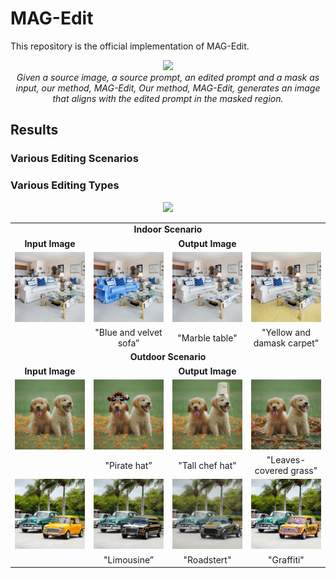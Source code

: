 # MAG-Edit

This repository is the official implementation of MAG-Edit.

<p align="center">
<img src="assets/teaser.png" width="1080px"/>  
<br>
<em>Given a source image, a source prompt, an edited prompt and a mask as input, our method, MAG-Edit, Our method, MAG-Edit, generates an image that aligns with the edited prompt in the masked region.</em>
</p>

 

## Results

### Various Editing Scenarios

<table class="center">
 <tr>
  <td style="text-align:center;" colspan="4"><b>Indoor Scenario</b></td>
</tr>
<tr>
  <td style="text-align:center;"><b>Input Image</b></td>
  <td style="text-align:center;" colspan="3"><b>Output Image</b></td>
</tr>
<tr>
  <td><img src="assets/editing_scenarios/indoor/source.jpg"></td>
  <td><img src="assets/editing_scenarios/indoor/sofa.png"></td>
  <td><img src="assets/editing_scenarios/indoor/table.png"></td>              
  <td><img src="assets/editing_scenarios/indoor/carpet.png"></td>
</tr>
<tr>
  <td width=25% style="text-align:center;color:gray;"></td>
  <td width=25% style="text-align:center;">"Blue and velvet sofa”</td>
  <td width=25% style="text-align:center;">"Marble table"</td>
  <td width=25% style="text-align:center;">"Yellow and damask carpet"</td>
</tr>
 <tr>
  <td style="text-align:center;" colspan="4"><b>Outdoor Scenario</b></td>
</tr>
<tr>
  <td style="text-align:center;"><b>Input Image</b></td>
  <td style="text-align:center;" colspan="3"><b>Output Image</b></td>
</tr>
<tr>
  <td><img src="assets/editing_scenarios/outdoor/1/source.jpg"></td>
  <td><img src="assets/editing_scenarios/outdoor/1/hat1.png"></td>
  <td><img src="assets/editing_scenarios/outdoor/1/hat2.png"></td>              
  <td><img src="assets/editing_scenarios/outdoor/1/grass.png"></td>
</tr>
<tr>
  <td width=25% style="text-align:center;color:gray;"></td>
  <td width=25% style="text-align:center;">"Pirate hat”</td>
  <td width=25% style="text-align:center;">"Tall chef hat"</td>
  <td width=25% style="text-align:center;">"Leaves-covered grass"</td>
</tr>
<tr>
  <td><img src="assets/editing_scenarios/outdoor/2/source.jpg"></td>
  <td><img src="assets/editing_scenarios/outdoor/2/limousine.png"></td>
  <td><img src="assets/editing_scenarios/outdoor/2/roadster.png"></td>              
  <td><img src="assets/editing_scenarios/outdoor/2/graffiti.png"></td>
</tr>
<tr>
  <td width=25% style="text-align:center;color:gray;"></td>
  <td width=25% style="text-align:center;">"Limousine”</td>
  <td width=25% style="text-align:center;">"Roadstert"</td>
  <td width=25% style="text-align:center;">"Graffiti"</td>
</tr>



### Various Editing Types

<p align="center">
<img src="assets/editing_types.png" />  

